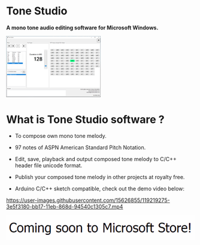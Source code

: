 # Tone Studio
**A mono tone audio editing software for Microsoft Windows.**

<img src="https://github.com/rickygai/tonestudio/blob/main/images/ToneStudio.png" width=50% height=50%>

# What is Tone Studio software ?
- To compose own mono tone melody.

- 97 notes of ASPN American Standard Pitch Notation.

- Edit, save, playback and output composed tone melody to C/C++ header file unicode format.

- Publish your composed tone melody in other projects at royalty free.

- Arduino C/C++ sketch compatible, check out the demo video below:

https://user-images.githubusercontent.com/15626855/119219275-3e5f3180-bb17-11eb-868d-94540c1305c7.mp4

<img src="https://github.com/rickygai/tonestudio/blob/main/images/coming_soon_to_ms_store.gif">
<br><br/>
